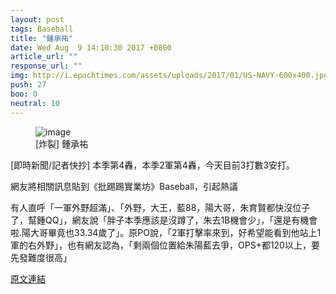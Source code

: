 ```yaml
---
layout: post
tags: Baseball
title: "鍾承祐"
date: Wed Aug  9 14:10:30 2017 +0800
article_url: ""
response_url: ""
img: http://i.epochtimes.com/assets/uploads/2017/01/US-NAVY-600x400.jpg
push: 27
boo: 0
neutral: 10
---
```


<figure>
<img src="http://i.epochtimes.com/assets/uploads/2017/01/US-NAVY-600x400.jpg" alt="image">
<figcaption>
[炸裂] 鍾承祐
</figcaption>
</figure>



[即時新聞/記者快抄] 本季第4轟，本季2軍第4轟，今天目前3打數3安打。

網友將相關訊息貼到《批踢踢實業坊》Baseball，引起熱議

有人直呼「一軍外野超滿」、「外野，大王，藍88，陽大哥，朱育賢都快沒位子了，幫鍾QQ」，網友說「胖子本季應該是沒蹲了，朱去1B機會少」，「還是有機會啦.陽大哥畢竟也33.34歲了」。原PO說，「2軍打擊率來到，好希望能看到他站上1軍的右外野」，也有網友認為，「剩兩個位置給朱陽藍去爭，OPS+都120以上，要先發難度很高」

<a href = "https://www.ptt.cc/bbs/Baseball/M.1502259033.A.7FB.html">原文連結</a>


